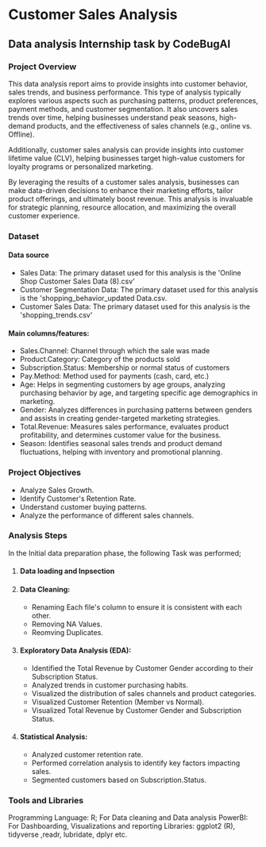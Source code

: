 # Customer Sales Analysis
## Data analysis Internship task by CodeBugAI


### Project Overview

This data analysis report aims to provide insights into customer behavior, sales trends, and business performance. This type of analysis typically explores various aspects such as purchasing patterns, product preferences, payment methods, and customer segmentation. It also uncovers sales trends over time, helping businesses understand peak seasons, high-demand products, and the effectiveness of sales channels (e.g., online vs. Offline).

Additionally, customer sales analysis can provide insights into customer lifetime value (CLV), helping businesses target high-value customers for loyalty programs or personalized marketing. 

By leveraging the results of a customer sales analysis, businesses can make data-driven decisions to enhance their marketing efforts, tailor product offerings, and ultimately boost revenue. This analysis is invaluable for strategic planning, resource allocation, and maximizing the overall customer experience.


### Dataset

#### Data source
- Sales Data: The primary dataset used for this analysis is the 'Online Shop Customer Sales Data (8).csv'
- Customer Segmentation Data: The primary dataset used for this analysis is the 'shopping_behavior_updated Data.csv.
- Customer Sales Data: The primary dataset used for this analysis is the 'shopping_trends.csv'

#### Main columns/features:
- Sales.Channel: Channel through which the sale was made
- Product.Category: Category of the products sold
- Subscription.Status: Membership or normal status of customers
- Pay.Method: Method used for payments (cash, card, etc.)
- Age: Helps in segmenting customers by age groups, analyzing purchasing behavior by age, and targeting specific age demographics in marketing.
- Gender: Analyzes differences in purchasing patterns between genders and assists in creating gender-targeted marketing strategies.
- Total.Revenue: Measures sales performance, evaluates product profitability, and determines customer value for the business.
- Season:  Identifies seasonal sales trends and product demand fluctuations, helping with inventory and promotional planning.


### Project Objectives
- Analyze Sales Growth.
- Identify Customer's Retention Rate.
- Understand customer buying patterns.
- Analyze the performance of different sales channels.


### Analysis Steps

In the Initial data preparation phase, the following Task was performed;
1. #### Data loading and Inpsection
   
2. #### Data Cleaning:
   - Renaming Each file's column to ensure it is consistent with each other.
   - Removing NA Values.
   - Reomving Duplicates.
 
3. ####  Exploratory Data Analysis (EDA):
   - Identified the Total Revenue by Customer Gender according to their Subscription Status.
   - Analyzed trends in customer purchasing habits.
   - Visualized the distribution of sales channels and product categories.
   - Visualized Customer Retention (Member vs Normal).
   - Visualized Total Revenue by Customer Gender and Subscription Status.

3. #### Statistical Analysis:
   - Analyzed customer retention rate.
   - Performed correlation analysis to identify key factors impacting sales.
   - Segmented customers based on Subscription.Status.


### Tools and Libraries

Programming Language: R; For Data cleaning and Data analysis
PowerBI: For Dashboarding, Visualizations and reporting
Libraries: ggplot2 (R), tidyverse ,readr, lubridate, dplyr etc.
